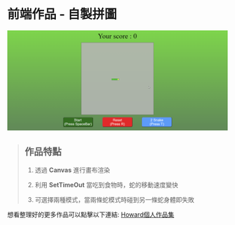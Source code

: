 # **前端作品 - 自製拼圖**

![Github](./Snake-record.gif)

>##  **作品特點**
>
>
>1. 透過 **Canvas** 進行畫布渲染
>
>2. 利用 **SetTimeOut** 當吃到食物時，蛇的移動速度變快
>
>3. 可選擇兩種模式，當兩條蛇模式時碰到另一條蛇身體即失敗


想看整理好的更多作品可以點擊以下連結: [Howard個人作品集](https://bs-howard.github.io/All-Portfolio/index.html)